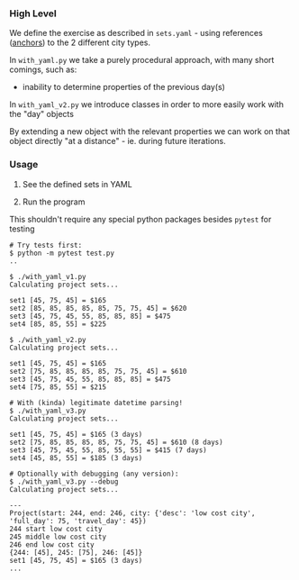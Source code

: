 ### High Level

We define the exercise as described in `sets.yaml` - using references ([anchors](https://www.educative.io/blog/advanced-yaml-syntax-cheatsheet#anchors)) to the 2 different city types.

In `with_yaml.py` we take a purely procedural approach, with many short comings, such as:
- inability to determine properties of the previous day(s)

In `with_yaml_v2.py` we introduce classes in order to more easily work with the "day" objects

By extending a new object with the relevant properties we can work on that object directly "at a distance" - ie. during future iterations.

### Usage

1. See the defined sets in YAML

2. Run the program

This shouldn't require any special python packages besides `pytest` for testing
```
# Try tests first:
$ python -m pytest test.py
..

$ ./with_yaml_v1.py 
Calculating project sets...

set1 [45, 75, 45] = $165
set2 [85, 85, 85, 85, 85, 75, 75, 45] = $620
set3 [45, 75, 45, 55, 85, 85, 85] = $475
set4 [85, 85, 55] = $225

$ ./with_yaml_v2.py 
Calculating project sets...

set1 [45, 75, 45] = $165
set2 [75, 85, 85, 85, 85, 75, 75, 45] = $610
set3 [45, 75, 45, 55, 85, 85, 85] = $475
set4 [75, 85, 55] = $215

# With (kinda) legitimate datetime parsing!
$ ./with_yaml_v3.py 
Calculating project sets...

set1 [45, 75, 45] = $165 (3 days)
set2 [75, 85, 85, 85, 85, 75, 75, 45] = $610 (8 days)
set3 [45, 75, 45, 55, 85, 55, 55] = $415 (7 days)
set4 [45, 85, 55] = $185 (3 days)

# Optionally with debugging (any version):
$ ./with_yaml_v3.py --debug
Calculating project sets...

---
Project(start: 244, end: 246, city: {'desc': 'low cost city', 'full_day': 75, 'travel_day': 45})
244 start low cost city
245 middle low cost city
246 end low cost city
{244: [45], 245: [75], 246: [45]}
set1 [45, 75, 45] = $165 (3 days)
...
```
